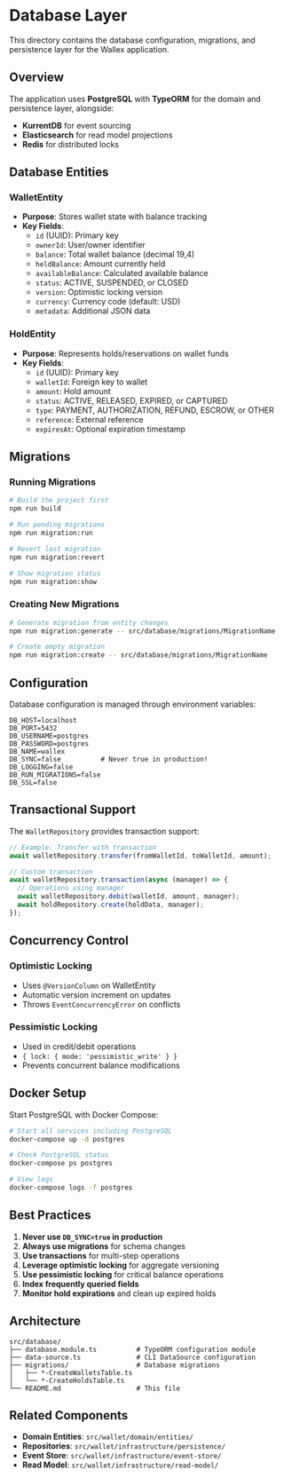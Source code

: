 # Database Layer

This directory contains the database configuration, migrations, and persistence layer for the Wallex application.

## Overview

The application uses **PostgreSQL** with **TypeORM** for the domain and persistence layer, alongside:
- **KurrentDB** for event sourcing
- **Elasticsearch** for read model projections
- **Redis** for distributed locks

## Database Entities

### WalletEntity
- **Purpose**: Stores wallet state with balance tracking
- **Key Fields**:
  - `id` (UUID): Primary key
  - `ownerId`: User/owner identifier
  - `balance`: Total wallet balance (decimal 19,4)
  - `heldBalance`: Amount currently held
  - `availableBalance`: Calculated available balance
  - `status`: ACTIVE, SUSPENDED, or CLOSED
  - `version`: Optimistic locking version
  - `currency`: Currency code (default: USD)
  - `metadata`: Additional JSON data

### HoldEntity
- **Purpose**: Represents holds/reservations on wallet funds
- **Key Fields**:
  - `id` (UUID): Primary key
  - `walletId`: Foreign key to wallet
  - `amount`: Hold amount
  - `status`: ACTIVE, RELEASED, EXPIRED, or CAPTURED
  - `type`: PAYMENT, AUTHORIZATION, REFUND, ESCROW, or OTHER
  - `reference`: External reference
  - `expiresAt`: Optional expiration timestamp

## Migrations

### Running Migrations

```bash
# Build the project first
npm run build

# Run pending migrations
npm run migration:run

# Revert last migration
npm run migration:revert

# Show migration status
npm run migration:show
```

### Creating New Migrations

```bash
# Generate migration from entity changes
npm run migration:generate -- src/database/migrations/MigrationName

# Create empty migration
npm run migration:create -- src/database/migrations/MigrationName
```

## Configuration

Database configuration is managed through environment variables:

```env
DB_HOST=localhost
DB_PORT=5432
DB_USERNAME=postgres
DB_PASSWORD=postgres
DB_NAME=wallex
DB_SYNC=false          # Never true in production!
DB_LOGGING=false
DB_RUN_MIGRATIONS=false
DB_SSL=false
```

## Transactional Support

The `WalletRepository` provides transaction support:

```typescript
// Example: Transfer with transaction
await walletRepository.transfer(fromWalletId, toWalletId, amount);

// Custom transaction
await walletRepository.transaction(async (manager) => {
  // Operations using manager
  await walletRepository.debit(walletId, amount, manager);
  await holdRepository.create(holdData, manager);
});
```

## Concurrency Control

### Optimistic Locking
- Uses `@VersionColumn` on WalletEntity
- Automatic version increment on updates
- Throws `EventConcurrencyError` on conflicts

### Pessimistic Locking
- Used in credit/debit operations
- `{ lock: { mode: 'pessimistic_write' } }`
- Prevents concurrent balance modifications

## Docker Setup

Start PostgreSQL with Docker Compose:

```bash
# Start all services including PostgreSQL
docker-compose up -d postgres

# Check PostgreSQL status
docker-compose ps postgres

# View logs
docker-compose logs -f postgres
```

## Best Practices

1. **Never use `DB_SYNC=true` in production**
2. **Always use migrations** for schema changes
3. **Use transactions** for multi-step operations
4. **Leverage optimistic locking** for aggregate versioning
5. **Use pessimistic locking** for critical balance operations
6. **Index frequently queried fields**
7. **Monitor hold expirations** and clean up expired holds

## Architecture

```
src/database/
├── database.module.ts          # TypeORM configuration module
├── data-source.ts              # CLI DataSource configuration
├── migrations/                 # Database migrations
│   ├── *-CreateWalletsTable.ts
│   └── *-CreateHoldsTable.ts
└── README.md                   # This file
```

## Related Components

- **Domain Entities**: `src/wallet/domain/entities/`
- **Repositories**: `src/wallet/infrastructure/persistence/`
- **Event Store**: `src/wallet/infrastructure/event-store/`
- **Read Model**: `src/wallet/infrastructure/read-model/`

